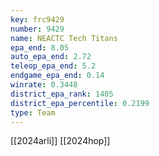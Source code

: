 ```yaml
---
key: frc9429
number: 9429
name: NEACTC Tech Titans
epa_end: 8.05
auto_epa_end: 2.72
teleop_epa_end: 5.2
endgame_epa_end: 0.14
winrate: 0.3448
district_epa_rank: 1405
district_epa_percentile: 0.2199
type: Team
---
```

[[2024arli]]
[[2024hop]]
